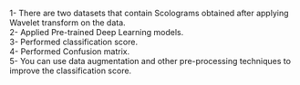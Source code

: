 1- There are two datasets that contain Scolograms obtained after applying Wavelet transform on the data.<br />
2- Applied Pre-trained Deep Learning models.<br />
3- Performed classification score.<br />
4- Performed Confusion matrix.<br />
5- You can use data augmentation and other pre-processing techniques to improve the classification score.<br />
